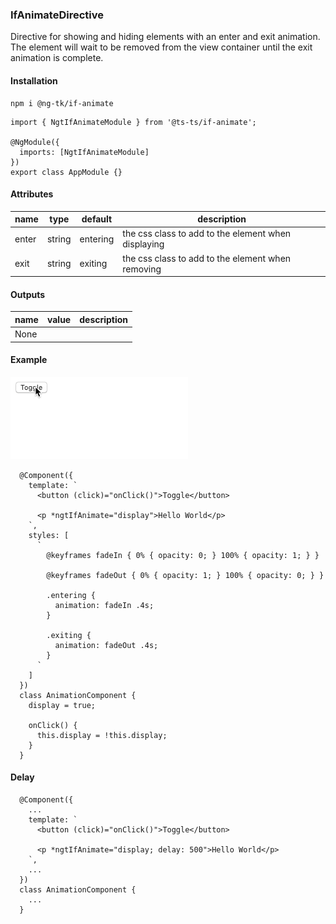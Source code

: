 ### IfAnimateDirective

Directive for showing and hiding elements with an enter and exit animation.
The element will wait to be removed from the view container until the exit animation is complete.

#### Installation

```
npm i @ng-tk/if-animate
```

```TS
import { NgtIfAnimateModule } from '@ts-ts/if-animate';

@NgModule({
  imports: [NgtIfAnimateModule]
})
export class AppModule {}
```

#### Attributes

| name  | type   | default  | description                                         |
| ----- | ------ | -------- | --------------------------------------------------- |
| enter | string | entering | the css class to add to the element when displaying |
| exit  | string | exiting  | the css class to add to the element when removing   |

#### Outputs

| name | value | description |
| ---- | ----- | ----------- |
| None |

#### Example

![](../../docs/example.gif)

```TS
  @Component({
    template: `
      <button (click)="onClick()">Toggle</button>

      <p *ngtIfAnimate="display">Hello World</p>
    `,
    styles: [
      `
        @keyframes fadeIn { 0% { opacity: 0; } 100% { opacity: 1; } }

        @keyframes fadeOut { 0% { opacity: 1; } 100% { opacity: 0; } }

        .entering {
          animation: fadeIn .4s;
        }

        .exiting {
          animation: fadeOut .4s;
        }
      `
    ]
  })
  class AnimationComponent {
    display = true;

    onClick() {
      this.display = !this.display;
    }
  }
```

#### Delay

```TS
  @Component({
    ...
    template: `
      <button (click)="onClick()">Toggle</button>

      <p *ngtIfAnimate="display; delay: 500">Hello World</p>
    `,
    ...
  })
  class AnimationComponent {
    ...
  }
```
